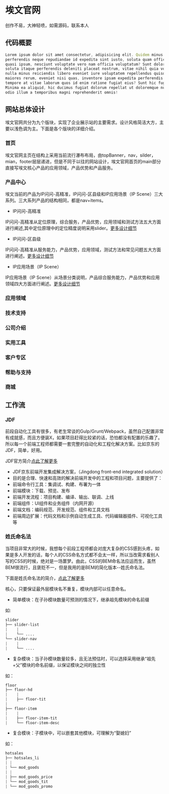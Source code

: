 # 埃文官网

创作不易，大神轻喷，如需源码，联系本人

## 代码概要

```js
Lorem ipsum dolor sit amet consectetur, adipisicing elit. Quidem minus distinctio veritatis 
perferendis neque repudiandae id expedita sint iusto, soluta quam officiis nobis autem 
quasi ipsum, nesciunt voluptate vero nam officia voluptatum? Sunt dolore, assumenda,
soluta itaque perferendis deleniti placeat nostrum, vitae nihil quia voluptatum tenetur 
nulla minus reiciendis libero eveniet iure voluptatem repellendus quisquam. Sapiente 
maiores rerum, eveniet nisi quas, inventore ipsam expedita perferendis sint possimus,
tempore at vitae laborum quos id enim ratione fugiat eius? Sunt hic fuga reprehenderit.
Minima ea aliquid, hic ducimus fugiat dolorum repellat ut doloremque nulla cupiditate 
odio illum a temporibus magni reprehenderit omnis!
```

## 网站总体设计

埃文官网共分为九个版块，实现了企业展示站的主要需求。设计风格简洁大方，主要以浅色调为主。下面是各个版块的详细介绍。

### 首页

埃文官网主页在结构上采用当前流行瀑布布局，由topBanner，nav，silder，mian，footer层层递进，但是不同于以往的网站设计，埃文官网首页的main部分直接写埃文核心产品的应用领域，产品优势和产品服务。

### 产品中心

埃文当前的产品为IP问问-高精准，IP问问-区县级和IP应用场景（IP Scene）三大系列。三大系列产品的结构相同，都是nav+items。

* IP问问-高精准

IP问问-高精准从定位原理，综合服务，产品优势，应用领域和测试方法五大方面进行阐述,其中定位原理中的定位精度说明采用slider。[更多设计细节](https://github.com/redliyang/ipplus360)

* IP问问-区县级

IP问问-高精准从服务能力，产品优势，应用领域，测试方法和常见问题五大方面进行阐述。[更多设计细节](https://github.com/redliyang/ipplus360)

* IP应用场景（IP Scene）

IP应用场景（IP Scene）从场景分类说明，产品综合服务能力，产品优势和应用领域四大方面进行阐述。[更多设计细节](https://github.com/redliyang/ipplus360)

### 应用领域

### 技术支持

### 公司介绍

### 实用工具

### 客户专区

### 帮助与支持

### 商城

## 工作流

### JDF

前段自动化工具有很多，有老生常谈的Gulp/Grunt/Webpack，虽然自己配置非常有成就感，而且方便装X，如果项目赶得比较紧的话，恐怕都没有配置的乐趣了。所以每一个前端工程师都需要一套完整的自动化和工程化解决方案。比如京东的JDF，简单，好用。

JDF官方简介[点此了解更多](https://github.com/putaoshu/jdf)

* JDF京东前端开发集成解决方案，（Jingdong front-end integrated solution）
* 目的是合理、快速和高效的解决前端开发中的工程和项目问题，主要提供了：
* 前端命令行工具：集调试、构建、布署为一体
* 前端模块：下载、预览、发布
* 前端开发流程：项目构建、编译、输出、联调、上线
* 前端组件：UI组件和业务组件（内网开源）
* 前端文档：编码规范、开发规范、组件和工具文档
* 前端周边扩展：代码文档和示例自动生成工具、代码编辑器插件、可视化工具等

### 姓氏命名法

当项目非常大的时候，我想每个前段工程师都会对庞大复杂的CSS感到头疼，如果是多人开发的话，每个人的CSS命名方式都不会太一样，所以当改需求看别人写的CSS的时候，绝对是一场噩梦。由此，CSS的BEM命名法应运而生，虽然BEM很流行，且褒贬不一，但是我用的是BEM的简化版本--姓氏命名法。

下面是姓氏命名法的简介，[点此了解更多](https://www.zhihu.com/question/54962942)

核心，只要保证最外层模块名不重复，模块内部可以任意命名。

* 简单模块：在子孙模块数量可预测的情况下，继承祖先模块的命名前缀

如:

```css
slider
├── slider-list
|    |
|    └── ....
└── slider-nav
|    |
|    └── ....
```

* 复杂模块：当子孙模块数量较多，且无法预估时，可以选择采用继承“祖先+父”模块的命名前缀，以保证模块之间的独立性

如：

```css
floor
├── floor-hd
|    |
|    ├── floor-tit
|
├── floor-item
|    |
|    ├── floor-item-tit
|    └── floor-item-desc
```

* 复合模块：子模块中，可以嵌套其他模块，可理解为“娶媳妇”

如：

```css
hotsales
├── hotsales_li
| |
| └── mod_goods
| |
| ├── mod_goods_price
| └── mod_goods_tit
| └── mod_goods_promo
```
